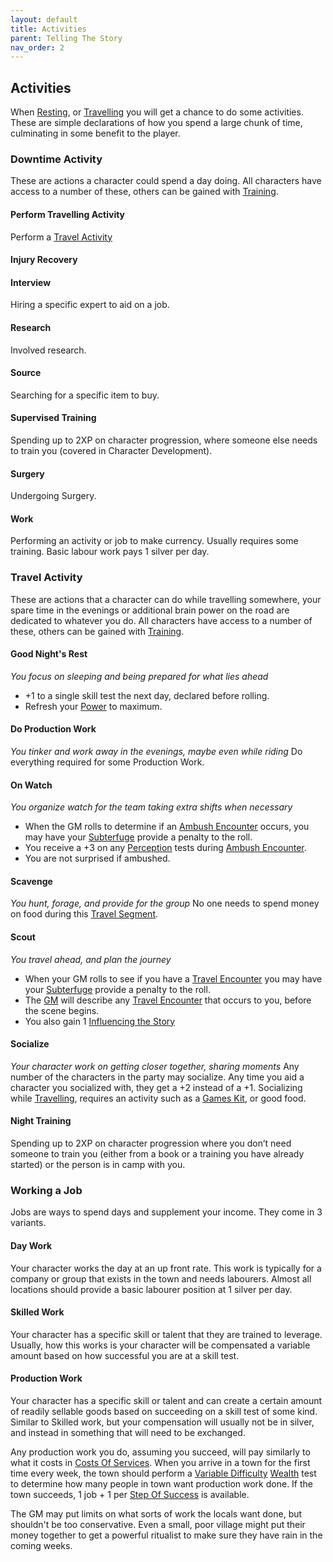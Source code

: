 ```yaml
---
layout: default
title: Activities
parent: Telling The Story
nav_order: 2
---
```

## Activities
When [Resting](Telling-The-Story#Resting), or [Travelling](Telling-The-Story#Travelling) you will get a chance to do some activities. These are simple declarations of how you spend a large chunk of time, culminating in some benefit to the player.


### Downtime Activity
These are actions a character could spend a day doing. All characters have access to a number of these, others can be gained with [Training](Character-Development#Training).
#### Perform Travelling Activity
Perform a [Travel Activity](#Travel%20Activity)
#### Injury Recovery
#### Interview
Hiring a specific expert to aid on a job.
#### Research
Involved research.
#### Source
Searching for a specific item to buy.
#### Supervised Training
Spending up to 2XP on character progression, where someone else needs to train you (covered in Character Development).
#### Surgery
Undergoing Surgery.
#### Work
Performing an activity or job to make currency. Usually requires some training. Basic labour work pays 1 silver per day.

### Travel Activity
These are actions that a character can do while travelling somewhere, your spare time in the evenings or additional brain power on the road are dedicated to whatever you do. All characters have access to a number of these, others can be gained with [Training](Character-Development#Training).
#### Good Night's Rest
*You focus on sleeping and being prepared for what lies ahead*
* +1 to a single skill test the next day, declared before rolling.
* Refresh your [Power](Stats#Power) to maximum.
#### Do Production Work
*You tinker and work away in the evenings, maybe even while riding*
Do everything required for some Production Work.
#### On Watch
*You organize watch for the team taking extra shifts when necessary*
* When the GM rolls to determine if an [Ambush Encounter](Telling-The-Story#Ambush%20Encounter) occurs, you may have your [Subterfuge](Subterfuge) provide a penalty to the roll. 
* You receive a +3 on any [Perception](Perception) tests during [Ambush Encounter](Telling-The-Story#Ambush%20Encounter).
* You are not surprised if ambushed. 
#### Scavenge
*You hunt, forage, and provide for the group*
No one needs to spend money on food during this [Travel Segment](Telling-The-Story#Travel%20Segment).
#### Scout
*You travel ahead, and plan the journey*
* When your GM rolls to see if you have a [Travel Encounter](Telling-The-Story#Travel%20Encounter) you may have your [Subterfuge](Subterfuge) provide a penalty to the roll. 
* The [GM](How-To-Play#GM) will describe any [Travel Encounter](Telling-The-Story#Travel%20Encounter) that occurs to you, before the scene begins. 
* You also gain 1 [Influencing the Story](Telling-The-Story#Influencing%20the%20Story)
#### Socialize
*Your character work on getting closer together, sharing moments*
Any number of the characters in the party may socialize. Any time you aid a character you socialized with, they get a +2 instead of a +1. Socializing while [Travelling](#Travelling), requires an activity such as a [Games Kit](Example-Gear#Games%20Kit), or good food.
#### Night Training
Spending up to 2XP on character progression where you don’t need someone to train you (either from a book or a training you have already started) or the person is in camp with you.  

### Working a Job
Jobs are ways to spend days and supplement your income. They come in 3 variants.

#### Day Work
Your character works the day at an up front rate. This work is typically for a company or group that exists in the town and needs labourers. Almost all locations should provide a basic labourer position at 1 silver per day.

#### Skilled Work
Your character has a specific skill or talent that they are trained to leverage. Usually, how this works is your character will be compensated a variable amount based on how successful you are at a skill test.

#### Production Work
Your character has a specific skill or talent and can create a certain amount of readily sellable goods based on succeeding on a skill test of some kind. Similar to Skilled work, but your compensation will usually not be in silver, and instead in something that will need to be exchanged.

Any production work you do, assuming you succeed, will pay similarly to what it costs in [Costs Of Services](Services#Costs%20Of%20Services). When you arrive in a town for the first time every week, the town should perform a [Variable Difficulty](Skills#Variable%20Difficulty) [Wealth](Running-The-Game#Wealth) test to determine how many people in town want production work done. If the town succeeds, 1 job + 1 per [Step Of Success](Skills#Step%20Of%20Success) is available. 

The GM may put limits on what sorts of work the locals want done, but shouldn't be too conservative. Even a small, poor village might put their money together to get a powerful ritualist to make sure they have rain in the coming weeks.
